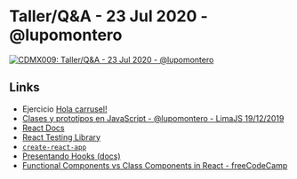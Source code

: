 # Taller/Q&A - 23 Jul 2020 - @lupomontero

[![CDMX009: Taller/Q&A - 23 Jul 2020 - @lupomontero](https://img.youtube.com/vi/DGRWRPWteps/0.jpg)](https://youtu.be/DGRWRPWteps)

## Links

* Ejercicio [Hola carrusel!](https://gist.github.com/lupomontero/93f426ba12334ad628be3830d4f56346)
* [Clases y prototipos en JavaScript - @lupomontero - LimaJS 19/12/2019](https://www.youtube.com/playlist?list=PLBb36bSpa_mgCOPdE9XVBO1KCHBmJCpfY)
* [React Docs](https://reactjs.org/)
* [React Testing Library](https://testing-library.com/docs/react-testing-library/intro)
* [`create-react-app`](https://github.com/facebook/create-react-app)
* [Presentando Hooks (docs)](https://es.reactjs.org/docs/hooks-intro.html)
* [Functional Components vs Class Components in React - freeCodeCamp](https://www.freecodecamp.org/news/functional-components-vs-class-components-in-react/)